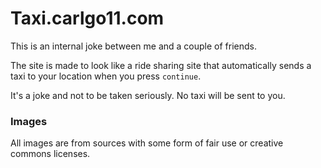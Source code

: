 # Taxi.carlgo11.com
This is an internal joke between me and a couple of friends.

The site is made to look like a ride sharing site that automatically sends a taxi to your location when you press `continue`.

It's a joke and not to be taken seriously. No taxi will be sent to you.

### Images
All images are from sources with some form of fair use or creative commons licenses.
